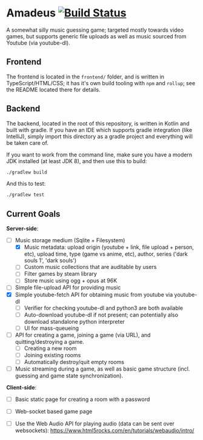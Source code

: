 # Amadeus [![Build Status](https://travis-ci.com/blacksmithgu/amadeus.svg?branch=master)](https://travis-ci.com/blacksmithgu/amadeus)

A somewhat silly music guessing game; targeted mostly towards video games, but supports generic file uploads as well as
music sourced from Youtube (via youtube-dl).

## Frontend

The frontend is located in the `frontend/` folder, and is written in TypeScript/HTML/CSS; it has it's own build tooling
with `npm` and `rollup`; see the README located there for details.

## Backend

The backend, located in the root of this repository, is written in Kotlin and built with gradle. If you have an IDE
which supports gradle integration (like IntelliJ), simply import this directory as a gradle project and everything will
be taken care of.

If you want to work from the command line, make sure you have a modern JDK installed (at least JDK 8), and then use
this to build:

```bash
./gradlew build
```

And this to test:

```bash
./gradlew test
```

## Current Goals

**Server-side**: 

* [ ] Music storage medium (Sqlite + Filesystem)
    * [x] Music metadata: upload origin (youtube + link, file upload + person, etc), upload time, type (game vs anime, etc), author, series ('dark souls 1', 'dark souls')
    * [ ] Custom music collections that are auditable by users
    * [ ] Filter games by steam library
    * [ ] Store music using ogg + opus at 96K
* [ ] Simple file-upload API for providing music
* [x] Simple youtube-fetch API for obtaining music from youtube via youtube-dl
    * [ ] Verifier for checking youtube-dl and python3 are both available
    * [ ] Auto-download youtube-dl if not present; can potentially also download standalone python interpreter
    * [ ] UI for mass-queueing 
* [ ] API for creating a game, joining a game (via URL), and quitting/destroying a game.
    * [ ] Creating a new room
    * [ ] Joining existing rooms
    * [ ] Automatically destroy/quit empty rooms
* [ ] Music streaming during a game, as well as basic game structure (incl. guessing and game state synchronization).

**Client-side**: 

* [ ] Basic static page for creating a room with a password
* [ ] Web-socket based game page
* [ ] Use the Web Audio API for playing audio (data can be sent over websockets): https://www.html5rocks.com/en/tutorials/webaudio/intro/

